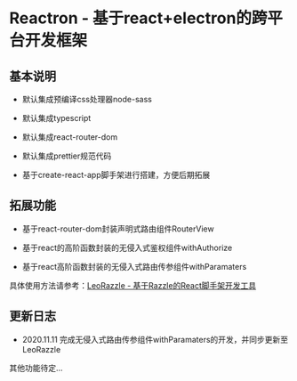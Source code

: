 # Reactron - 基于react+electron的跨平台开发框架

## 基本说明

- 默认集成预编译css处理器node-sass

- 默认集成typescript

- 默认集成react-router-dom

- 默认集成prettier规范代码

- 基于create-react-app脚手架进行搭建，方便后期拓展

## 拓展功能

- 基于react-router-dom封装声明式路由组件RouterView
    
- 基于react的高阶函数封装的无侵入式鉴权组件withAuthorize

- 基于react高阶函数封装的无侵入式路由传参组件withParamaters

具体使用方法请参考：[LeoRazzle - 基于Razzle的React脚手架开发工具](https://github.com/Next5Studio/LeoRazzle)

## 更新日志

- 2020.11.11  完成无侵入式路由传参组件withParamaters的开发，并同步更新至LeoRazzle

 其他功能待定...
